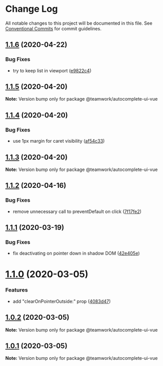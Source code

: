 # Change Log

All notable changes to this project will be documented in this file.
See [Conventional Commits](https://conventionalcommits.org) for commit guidelines.

## [1.1.6](https://github.com/Teamwork/autocomplete/compare/@teamwork/autocomplete-ui-vue@1.1.5...@teamwork/autocomplete-ui-vue@1.1.6) (2020-04-22)


### Bug Fixes

* try to keep list in viewport ([e9822c4](https://github.com/Teamwork/autocomplete/commit/e9822c4c8b0c329f49c8ab390faeadfe0f7c1db7))





## [1.1.5](https://github.com/Teamwork/autocomplete/compare/@teamwork/autocomplete-ui-vue@1.1.4...@teamwork/autocomplete-ui-vue@1.1.5) (2020-04-20)

**Note:** Version bump only for package @teamwork/autocomplete-ui-vue





## [1.1.4](https://github.com/Teamwork/autocomplete/compare/@teamwork/autocomplete-ui-vue@1.1.3...@teamwork/autocomplete-ui-vue@1.1.4) (2020-04-20)


### Bug Fixes

* use 1px margin for caret visibility ([af54c33](https://github.com/Teamwork/autocomplete/commit/af54c33278f4348f52ea56634708a0d683aaac72))





## [1.1.3](https://github.com/Teamwork/autocomplete/compare/@teamwork/autocomplete-ui-vue@1.1.2...@teamwork/autocomplete-ui-vue@1.1.3) (2020-04-20)

**Note:** Version bump only for package @teamwork/autocomplete-ui-vue





## [1.1.2](https://github.com/Teamwork/autocomplete/compare/@teamwork/autocomplete-ui-vue@1.1.1...@teamwork/autocomplete-ui-vue@1.1.2) (2020-04-16)


### Bug Fixes

* remove unnecessary call to preventDefault on click ([7f17fe2](https://github.com/Teamwork/autocomplete/commit/7f17fe20080159d635c955db80aaca44b7d04a61))





## [1.1.1](https://github.com/Teamwork/autocomplete/compare/@teamwork/autocomplete-ui-vue@1.1.0...@teamwork/autocomplete-ui-vue@1.1.1) (2020-03-19)


### Bug Fixes

* fix deactivating on pointer down in shadow DOM ([42e405e](https://github.com/Teamwork/autocomplete/commit/42e405ef1f15534db4a75dae670f68a1642bd994))





# [1.1.0](https://github.com/Teamwork/autocomplete/compare/@teamwork/autocomplete-ui-vue@1.0.2...@teamwork/autocomplete-ui-vue@1.1.0) (2020-03-05)


### Features

* add "clearOnPointerOutside:" prop ([4083d47](https://github.com/Teamwork/autocomplete/commit/4083d4798c9e6b67e283cca6ac87cd0719e3505d))





## [1.0.2](https://github.com/Teamwork/autocomplete/compare/@teamwork/autocomplete-ui-vue@1.0.1...@teamwork/autocomplete-ui-vue@1.0.2) (2020-03-05)

**Note:** Version bump only for package @teamwork/autocomplete-ui-vue





## [1.0.1](https://github.com/Teamwork/autocomplete/compare/@teamwork/autocomplete-ui-vue@1.0.0...@teamwork/autocomplete-ui-vue@1.0.1) (2020-03-05)

**Note:** Version bump only for package @teamwork/autocomplete-ui-vue

